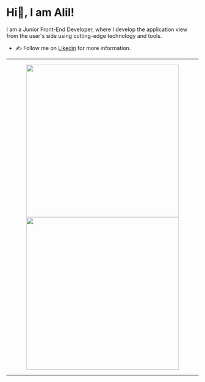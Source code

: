 
<!--
**alilhamdani18/alilhamdani18** is a ✨ _special_ ✨ repository because its `README.md` (this file) appears on your GitHub profile.

Here are some ideas to get you started:

- 🔭 I’m currently working on ...
- 🌱 I’m currently learning ...
- 👯 I’m looking to collaborate on ...
- 🤔 I’m looking for help with ...
- 💬 Ask me about ...
- 📫 How to reach me: ...
- 😄 Pronouns: ...
- ⚡ Fun fact: ...
-->
# Hi👋, I am Alil! 
I am a Junior Front-End Developer, where I develop the application view from the user's side using cutting-edge technology and tools.

- ✍ Follow me on [Likedin](https://www.linkedin.com/in/alil-hamdani/) for more information.

---

<p align="center">
  <img src="https://github-readme-stats.vercel.app/api?username=alilhamdani18&show_icons=true&theme=bear" width="400">
  <img src="https://github-readme-streak-stats.herokuapp.com?user=alilhamdani18&theme=dark&hide_border=true" width="400">
</p>

---
